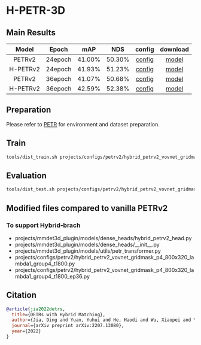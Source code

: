 # H-PETR-3D

##  Main Results

| Model    | Epoch     | mAP    | NDS    |config  | download |
|:--------:|:---------:|:---------:|:--------:|:--------:|:-------------:|
| PETRv2   | 24epoch   | 41.00% | 50.30% |[config](projects/configs/petrv2/petrv2_vovnet_gridmask_p4_800x320.py)                                  |[model](https://drive.google.com/file/d/1tv_D8Ahp9tz5n4pFp4a64k-IrUZPu5Im/view?usp=sharing)
| H-PETRv2 | 24epoch   | 41.93% | 51.23% |[config](projects/configs/petrv2/hybrid_petrv2_vovnet_gridmask_p4_800x320_lambda1_group4_t1800.py)      |[model](https://github.com/HDETR/H-PETR-3D/releases/download/v1.0.0/hybrid_petrv2_vovnet_gridmask_p4_800x320_lambda1_group4_t1800.pth)
| PETRv2   | 36epoch   | 41.07% | 50.68% |[config](projects/configs/petrv2/petrv2_vvovnet_gridmask_p4_800x320_ep36.py)                             |[model](https://github.com/HDETR/H-PETR-3D/releases/download/v1.0.0/petrv2_vovnet_gridmask_p4_800x320_ep36.pth)
| H-PETRv2 | 36epoch   | 42.59% | 52.38% |[config](projects/configs/petrv2/hybrid_petrv2_vovnet_gridmask_p4_800x320_lambda1_group4_t1800_ep36.py) |[model](https://github.com/HDETR/H-PETR-3D/releases/download/v1.0.0/hybrid_petrv2_vovnet_gridmask_p4_800x320_lambda1_group4_t1800_ep36.pth)

## Preparation
Please refer to [PETR](https://github.com/megvii-research/PETR) for environment and dataset preparation.

## Train
```bash
tools/dist_train.sh projects/configs/petrv2/hybrid_petrv2_vovnet_gridmask_p4_800x320_lambda1_group4_t1800.py 8 --work-dir work_dirs/hybrid_petrv2_vovnet_gridmask_p4_800x320_lambda1_group4_t1800/
```

## Evaluation
```bash
tools/dist_test.sh projects/configs/petrv2/hybrid_petrv2_vovnet_gridmask_p4_800x320_lambda1_group4_t1800.py work_dirs/hybrid_petrv2_vovnet_gridmask_p4_800x320_lambda1_group4_t1800/latest.pth 8 --eval bbox
```

## Modified files compared to vanilla PETRv2
### To support Hybrid-brach
* projects/mmdet3d_plugin/models/dense_heads/hybrid_petrv2_head.py
* projects/mmdet3d_plugin/models/dense_heads/\_\_init\_\_.py
* projects/mmdet3d_plugin/models/utils/petr_transformer.py
* projects/configs/petrv2/hybrid_petrv2_vovnet_gridmask_p4_800x320_lambda1_group4_t1800.py
* projects/configs/petrv2/hybrid_petrv2_vovnet_gridmask_p4_800x320_lambda1_group4_t1800_ep36.py

## Citation
```bibtex
@article{jia2022detrs,
  title={DETRs with Hybrid Matching},
  author={Jia, Ding and Yuan, Yuhui and He, Haodi and Wu, Xiaopei and Yu, Haojun and Lin, Weihong and Sun, Lei and Zhang, Chao and Hu, Han},
  journal={arXiv preprint arXiv:2207.13080},
  year={2022}
}
```